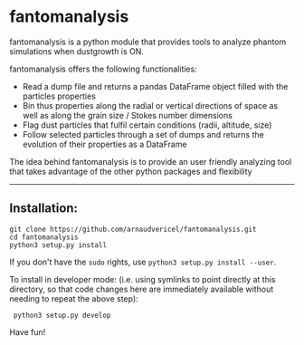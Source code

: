 # fantomanalysis

fantomanalysis is a python module that provides tools to analyze phantom simulations when dustgrowth is ON.

fantomanalysis offers the following functionalities:

- Read a dump file and returns a pandas DataFrame object filled with the particles properties
- Bin thus properties along the radial or vertical directions of space as well as along the grain size / Stokes number dimensions
- Flag dust particles that fulfil certain conditions (radii, altitude, size)
- Follow selected particles through a set of dumps and returns the evolution of their properties as a DataFrame

The idea behind fantomanalysis is to provide an user friendly analyzing tool that takes advantage of the other python packages and flexibility

---

## Installation:

```
git clone https://github.com/arnaudvericel/fantomanalysis.git
cd fantomanalysis
python3 setup.py install
```

If you don't have the `sudo` rights, use `python3 setup.py install --user`.

To install in developer mode: (i.e. using symlinks to point directly
at this directory, so that code changes here are immediately available
without needing to repeat the above step):

```
 python3 setup.py develop
```

Have fun!
